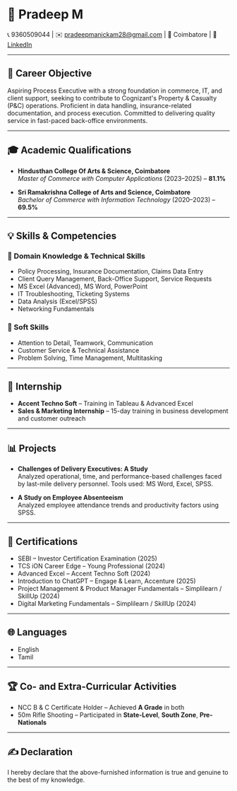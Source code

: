 # 👤 Pradeep M

📞 9360509044 | ✉️ pradeepmanickam28@gmail.com | 📍 Coimbatore | 🔗 [LinkedIn](#)

---

## 🎯 Career Objective

Aspiring Process Executive with a strong foundation in commerce, IT, and client support, seeking to contribute to Cognizant's Property & Casualty (P&C) operations. Proficient in data handling, insurance-related documentation, and process execution. Committed to delivering quality service in fast-paced back-office environments.

---

## 🎓 Academic Qualifications

- **Hindusthan College Of Arts & Science, Coimbatore**  
  *Master of Commerce with Computer Applications* (2023–2025) – **81.1%**

- **Sri Ramakrishna College of Arts and Science, Coimbatore**  
  *Bachelor of Commerce with Information Technology* (2020–2023) – **69.5%**

---

## 💡 Skills & Competencies

### 🔧 Domain Knowledge & Technical Skills
- Policy Processing, Insurance Documentation, Claims Data Entry
- Client Query Management, Back-Office Support, Service Requests
- MS Excel (Advanced), MS Word, PowerPoint
- IT Troubleshooting, Ticketing Systems
- Data Analysis (Excel/SPSS)
- Networking Fundamentals

### 🤝 Soft Skills
- Attention to Detail, Teamwork, Communication
- Customer Service & Technical Assistance
- Problem Solving, Time Management, Multitasking

---

## 💼 Internship

- **Accent Techno Soft** – Training in Tableau & Advanced Excel  
- **Sales & Marketing Internship** – 15-day training in business development and customer outreach

---

## 📊 Projects

- **Challenges of Delivery Executives: A Study**  
  Analyzed operational, time, and performance-based challenges faced by last-mile delivery personnel. Tools used: MS Word, Excel, SPSS.

- **A Study on Employee Absenteeism**  
  Analyzed employee attendance trends and productivity factors using SPSS.

---

## 📜 Certifications

- SEBI – Investor Certification Examination (2025)  
- TCS iON Career Edge – Young Professional (2024)  
- Advanced Excel – Accent Techno Soft (2024)  
- Introduction to ChatGPT – Engage & Learn, Accenture (2025)  
- Project Management & Product Manager Fundamentals – Simplilearn / SkillUp (2024)  
- Digital Marketing Fundamentals – Simplilearn / SkillUp (2024)

---

## 🌐 Languages

- English  
- Tamil

---

## 🏆 Co- and Extra-Curricular Activities

- NCC B & C Certificate Holder – Achieved **A Grade** in both  
- 50m Rifle Shooting – Participated in **State-Level**, **South Zone**, **Pre-Nationals**

---

## ✍️ Declaration

I hereby declare that the above-furnished information is true and genuine to the best of my knowledge.
